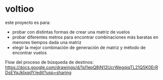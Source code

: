# voltioo
este proyecto es para:
- probar con distintas formas de crear una matriz de vuelos
- probar diferentes metros para encontrar combinaciones más baratas en menores tiempos dada una matriz
- elegir la mejor combinación de generación de matriz y método de encontrar vuelos

Flow del proceso de búsqueda de destinos:
https://docs.google.com/drawings/d/1sI1epQ8jN12UcrWegqiqTL21Q5K0ErRDsEYqJkIxqdY/edit?usp=sharing

